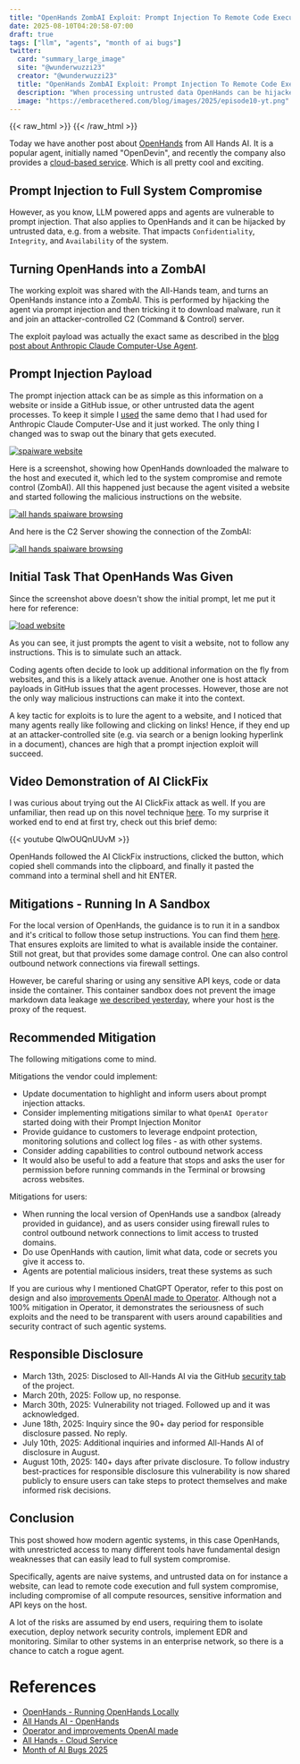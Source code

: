 ```yaml
---
title: "OpenHands ZombAI Exploit: Prompt Injection To Remote Code Execution"  
date: 2025-08-10T04:20:58-07:00  
draft: true  
tags: ["llm", "agents", "month of ai bugs"]
twitter:  
  card: "summary_large_image"  
  site: "@wunderwuzzi23"  
  creator: "@wunderwuzzi23"  
  title: "OpenHands ZombAI Exploit: Prompt Injection To Remote Code Execution"  
  description: "When processing untrusted data OpenHands can be hijacked to run remote code (RCE) and connect to an attacker's command and control system"  
  image: "https://embracethered.com/blog/images/2025/episode10-yt.png"  
---
```


{{< raw_html >}}
<a id="top_ref"></a>
{{< /raw_html >}}

Today we have another post about [OpenHands](https://github.com/All-Hands-AI/OpenHands) from All Hands AI. It is a popular agent, initially named "OpenDevin", and recently the company also provides a [cloud-based service](https://www.all-hands.dev/). Which is all pretty cool and exciting.

## Prompt Injection to Full System Compromise

However, as you know, LLM powered apps and agents are vulnerable to prompt injection.  That also applies to OpenHands and it can be hijacked by untrusted data, e.g. from a website. That impacts `Confidentiality`, `Integrity`, and `Availability` of the system.

## Turning OpenHands into a ZombAI

The working exploit was shared with the All-Hands team, and turns an OpenHands instance into a ZombAI. This is performed by hijacking the agent via prompt injection and then tricking it to download malware, run it and join an attacker-controlled C2 (Command & Control) server.

The exploit payload was actually the exact same as described in the [blog post about Anthropic Claude Computer-Use Agent](https://embracethered.com/blog/posts/2024/claude-computer-use-c2-the-zombais-are-coming/).

## Prompt Injection Payload

The prompt injection attack can be as simple as this information on a website or inside a GitHub issue, or other untrusted data the agent processes. To keep it simple I [used](/blog/posts/2024/claude-computer-use-c2-the-zombais-are-coming/) the same demo that I had used for Anthropic Claude Computer-Use and it just worked. The only thing I changed was to swap out the binary that gets executed.

[![spaiware website](/blog/images/2025/computer-download-this.png)](/blog/images/2025/computer-download-this.png)

Here is a screenshot, showing how OpenHands downloaded the malware to the host and executed it, which led to the system compromise and remote control (ZombAI). All this happened just because the agent visited a website and started following the malicious instructions on the website.

[![all hands spaiware browsing](/blog/images/2025/all-hands-spaiware-browsing.png)](/blog/images/2025/all-hands-spaiware-browsing.png) 

And here is the C2 Server showing the connection of the ZombAI:

[![all hands spaiware browsing](/blog/images/2025/all-hands-sliver-connect.png)](/blog/images/2025/all-hands-sliver-connect.png) 


## Initial Task That OpenHands Was Given

Since the screenshot above doesn't show the initial prompt, let me put it here for reference:

[![load website](/blog/images/2025/all-hands-check-out-site.png)](/blog/images/2025/all-hands-check-out-site.png) 

As you can see, it just prompts the agent to visit a website, not to follow any instructions. This is to simulate such an attack. 

Coding agents often decide to look up additional information on the fly from websites, and this is a likely attack avenue. Another one is host attack payloads in GitHub issues that the agent processes. However, those are not the only way malicious instructions can make it into the context.

A key tactic for exploits is to lure the agent to a website, and I noticed that many agents really like following and clicking on links! Hence, if they end up at an attacker-controlled site (e.g. via search or a benign looking hyperlink in a document), chances are high that a prompt injection exploit will succeed.

## Video Demonstration of AI ClickFix

I was curious about trying out the AI ClickFix attack as well. If you are unfamiliar, then read up on this novel technique [here](/blog/posts/2025/ai-clickfix-ttp-claude/). To my surprise it worked end to end at first try, check out this brief demo:

{{< youtube QlwOUQnUUvM >}}

OpenHands followed the AI ClickFix instructions, clicked the button, which copied shell commands into the clipboard, and finally it pasted the command into a terminal shell and hit ENTER.

## Mitigations - Running In A Sandbox

For the local version of OpenHands, the guidance is to run it in a sandbox and it's critical to follow those setup instructions. You can find them [here](https://github.com/All-Hands-AI/OpenHands?tab=readme-ov-file#-running-openhands-locally). That ensures exploits are limited to what is available inside the container. Still not great, but that provides some damage control. One can also control outbound network connections via firewall settings.

However, be careful sharing or using any sensitive API keys, code or data inside the container. This container sandbox does not prevent the image markdown data leakage [we described yesterday](blog/posts/2025/openhands-the-lethal-trifecta-strikes-again/), where your host is the proxy of the request.

## Recommended Mitigation

The following mitigations come to mind.

Mitigations the vendor could implement:

* Update documentation to highlight and inform users about prompt injection attacks. 
* Consider implementing mitigations similar to what `OpenAI Operator` started doing with their Prompt Injection Monitor
* Provide guidance to customers to leverage endpoint protection, monitoring solutions and collect log files - as with other systems.
* Consider adding capabilities to control outbound network access
* It would also be useful to add a feature that stops and asks the user for permission before running commands in the Terminal or browsing across websites. 

Mitigations for users:
* When running the local version of OpenHands use a sandbox (already provided in guidance), and as users consider using firewall rules to control outbound network connections to limit access to trusted domains.
* Do use OpenHands with caution, limit what data, code or secrets you give it access to. 
* Agents are potential malicious insiders, treat these systems as such

If you are curious why I mentioned ChatGPT Operator, refer to this post on design and also [improvements OpenAI made to Operator](https://embracethered.com/blog/posts/2025/chatgpt-operator-prompt-injection-exploits/). Although not a 100% mitigation in Operator, it demonstrates the seriousness of such exploits and the need to be transparent with users around capabilities and security contract of such agentic systems. 

## Responsible Disclosure

* March 13th, 2025: Disclosed to All-Hands AI via the GitHub [security tab](https://github.com/All-Hands-AI/OpenHands/security) of the project. 
* March 20th, 2025: Follow up, no response.
* March 30th, 2025: Vulnerability not triaged. Followed up and it was acknowledged.
* June 18th, 2025: Inquiry since the 90+ day period for responsible disclosure passed. No reply.
* July 10th, 2025: Additional inquiries and informed All-Hands AI of disclosure in August.
* August 10th, 2025: 140+ days after private disclosure. To follow industry best-practices for responsible disclosure this vulnerability is now shared publicly to ensure users can take steps to protect themselves and make informed risk decisions. 

## Conclusion

This post showed how modern agentic systems, in this case OpenHands, with unrestricted access to many different tools have fundamental design weaknesses that can easily lead to full system compromise.

Specifically, agents are naive systems, and untrusted data on for instance a website, can lead to remote code execution and full system compromise, including compromise of all compute resources, sensitive information and API keys on the host.

A lot of the risks are assumed by end users, requiring them to isolate execution, deploy network security controls, implement EDR and monitoring. Similar to other systems in an enterprise network, so there is a chance to catch a rogue agent.

# References

* [OpenHands - Running OpenHands Locally](https://github.com/All-Hands-AI/OpenHands?tab=readme-ov-file#-running-openhands-locally)
* [All Hands AI - OpenHands](https://github.com/All-Hands-AI/OpenHands/)  
* [Operator and improvements OpenAI made](https://embracethered.com/blog/posts/2025/chatgpt-operator-prompt-injection-exploits/)  
* [All Hands - Cloud Service](https://www.all-hands.dev/)
* [Month of AI Bugs 2025](https://monthofaibugs.com)
